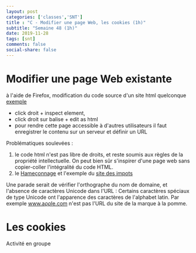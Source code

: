 ```yaml
---
layout: post 
categories: ['classes','SNT']
title : "C - Modifier une page Web, les cookies (1h)"
subtitle: "Semaine 48 (1h)"
date: 2019-11-28
tags: [snt]
comments: false
social-share: false
---
```



# Modifier une page Web existante
à l'aide de Firefox, modification du code source d'un site html quelconque [exemple](https://www.lemonde.fr/planete/article/2019/11/27/nous-voulons-que-le-monde-change-des-enfants-redigent-une-declaration-europeenne-des-droits-de-la-planete_6020744_3244.html)
- click droit + inspect element, 
- click droit sur balise + edit as html
- pour rendre cette page accessible à d'autres utilisateurs il faut enregistrer le contenu sur un serveur et définir un URL

Problématiques soulevées :
1. le code html n'est pas libre de droits, et reste soumis aux règles de la propriété intellectuelle. On peut bien sûr s'inspirer d'une page web sans copier-coller l'intégralité du code HTML.
1. le [Hameçonnage](https://fr.wikipedia.org/wiki/Hame%C3%A7onnage) et l'exemple du [site des impots](https://www.impots.gouv.fr/portail/securite-informatique-soyez-vigilants#faux_site)

Une parade serait de vérifier l'orthographe du nom de domaine, et l'absence de caractères Unicode dans l'URL :
Certains caractères spéciaux de type Unicode ont l'apparence des caractères de l'alphabet latin. Par exemple www.aρρlе.com n'est pas l'URL du site de la marque à la pomme.

# Les cookies
Activité en groupe [<i class="far fa-file-pdf"></i>](https://drive.google.com/file/d/1Ecj5c5RYssxleUwECcR5hwmB4bPDtiIx/view)
